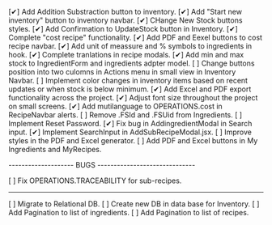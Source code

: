 [✔] Add Addition Substraction button to inventory.
[✔] Add "Start new inventory" button to inventory navbar.
[✔] CHange New Stock buttons styles.
[✔] Add Confirmation to UpdateStock button in Inventory.
[✔] Complete "cost recipe" functionality.
[✔] Add PDF and Eexel buttons to cost recipe navbar.
[✔] Add unit of meassure and % symbols to ingredients in <GeneretaPDF /> hook.
[✔] Complete tranlations in recipe modals.
[✔] Add min and max stock to IngredientForm and ingredients adpter model.
[ ] Change buttons position into two culomns in Actions menu in small view in Inventory Navbar.
[ ] Implement color changes in inventory items based on recent updates or when stock is below minimum.
[✔] Add Excel and PDF export functionality across the project.
[✔] Adjust font size throughout the project on small screens.
[✔] Add mutilanguage to OPERATIONS.cost in RecipeNavbar alerts.
[ ] Remove .FSId and .FSUid from Ingredients.
[ ] Implement Reset Password.
[✔] Fix bug in AddingredientModal in Search input.
[✔] Implement SearchInput in AddSubRecipeModal.jsx.
[ ] Improve styles in the PDF and Excel generator.
[ ] Add PDF and Excel buttons in My Ingredients and MyRecipes.

-------------------- BUGS ------------------------------

[ ] Fix OPERATIONS.TRACEABILITY for sub-recipes.

--------------------------------------------------------

[ ] Migrate to Relational DB.
[ ] Create new DB in data base for Inventory.
[ ] Add Pagination to list of ingredients.
[ ] Add Pagination to list of recipes.
